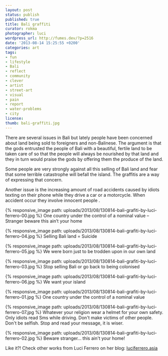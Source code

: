```yaml
---
layout: post
status: publish
published: true
title: Bali graffiti
curator: rokma
photographer: luci
wordpress_url: http://fumes.dev/?p=2516
date: '2013-08-14 15:25:55 +0200'
categories: art
tags:
- fun
- lifestyle
- Bali
- reflect
- community
- clever
- artist
- street-art
- visual
- pain
- report
- water-problems
- city
license:
thumb: bali-graffiti.jpg
---
```

There are several issues in Bali but lately people have been concerned about land being sold to foreigners and non-Balinese. The argument is that the gods entrusted the people of Bali with a beautiful, fertile land to be taken care of so that the people will always be nourished by that land and they in turn would praise the gods by offering them the produce of the land. 

Some people are very strongly against all this selling of Bali land and fear that some terrible catastrophe will befall the island. The graffitis are a way of expressing that concern. 

Another issue is the increasing amount of road accidents caused by idiots texting on their phone while they drive a car or a motorcycle. When accident occur they involve innocent people . 


{% responsive_image path: uploads/2013/08/130814-bali-grafiti-by-luci-ferrero-00.jpg %}
One country under the control of a nominal value – Stranger beware this ain’t your home

{% responsive_image path: uploads/2013/08/130814-bali-grafiti-by-luci-ferrero-04.jpg %}
Selling Bali land = Suicide

{% responsive_image path: uploads/2013/08/130814-bali-grafiti-by-luci-ferrero-05.jpg %}
We were born just to be trodden upon in our own land

{% responsive_image path: uploads/2013/08/130814-bali-grafiti-by-luci-ferrero-03.jpg %}
Stop selling Bali or go back to being colonised

{% responsive_image path: uploads/2013/08/130814-bali-grafiti-by-luci-ferrero-06.jpg %}
We want your island

{% responsive_image path: uploads/2013/08/130814-bali-grafiti-by-luci-ferrero-01.jpg %}
One country under the control of a nominal value

{% responsive_image path: uploads/2013/08/130814-bali-grafiti-by-luci-ferrero-07.jpg %}
Whatever your religion wear a helmet for your own safety.
Only idiots read Sms while driving.
Don't make victims of other people.
Don't be selfish.
Stop and read your message, it is wiser.

{% responsive_image path: uploads/2013/08/130814-bali-grafiti-by-luci-ferrero-02.jpg %}
Beware stranger... this ain't your home!

Like it?! 
Check other works from Luci Ferrero on her blog: <a href="http://luciferrero.asia" title="check Luci's works on her blog!" target="_blank">luciferrero.asia</a> 
